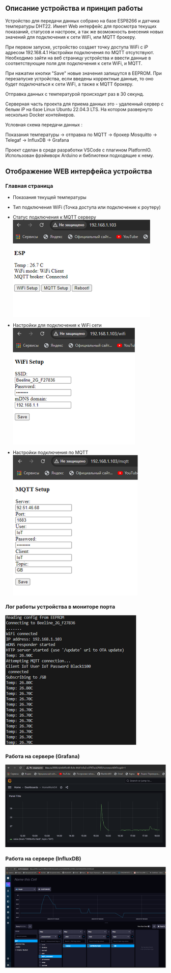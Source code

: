 ## Описание устройства и принцип работы

Устройство для передачи данных собрано на базе ESP8266 и датчика температуры DHT22. Имеет Web интерфейс для просмотра текущих показаний, статусов и настроек, а так же возможность внесения новых значений для подключения к сети WiFi, или MQTT брокеру.

При первом запуске, устройство создает точку доступа WiFi с iP адресом 192.168.4.1 Настройки подключения по MQTT отсутствуют. Необходимо зайти на веб страницу устройства и ввести данные в соответствующие поля для подключения к сети WiFi, и MQTT.

При нажатии кнопки "Save" новые значения запишутся в EEPROM. При перезапуске устройства, если введены корректные данные, то оно будет подключаться к сети WiFi, а также к MQTT брокеру.

Отправка данных с температурой происходит раз в 30 секунд.

Серверная часть проекта для приема данных это - удаленный сервер с белым iP на базе Linux Ubuntu 22.04.3 LTS. На котором развернуто несколько Docker контейнеров.

Условная схема передачи данных :

Показания температуры -> отправка по MQTT -> брокер Mosquitto -> Telegaf -> InfluxDB -> Grafana

Проект сделан в среде разработки VSCode c плагином PlatformIO.
Использован фрэймворк Arduino и библиотеки подходящие к нему.

## Отображение WEB интерфейса устройства

### Главная страница
* Показания текущей температуры
* Тип подключения WiFi (Точка доступа или подключение к роутеру)
* Статус подключения к MQTT серверу
![Картинка](img/index.png)

* Настройки для подключения к WiFi сети
![Картинка](img/wifi_setup.png)

* Настройки подключения по MQTT
![Картинка](img/mqtt_setup.png)

### Лог работы устройства в мониторе порта
![Картинка](img/console.png)

### Работа на сервере (Grafana)

![Картинка](img/grafana.png)

### Работа на сервере (InfluxDB)

![Картинка](img/influx.png)


